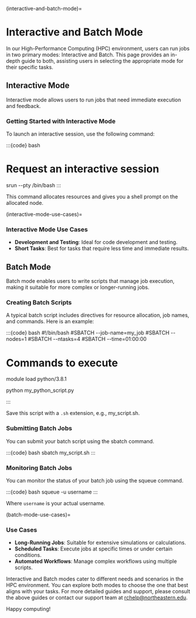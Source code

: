 (interactive-and-batch-mode)=
# Interactive and Batch Mode

In our High-Performance Computing (HPC) environment, users can run jobs in two primary modes: Interactive and Batch. This page provides an in-depth guide to both, assisting users in selecting the appropriate mode for their specific tasks.

## Interactive Mode

Interactive mode allows users to run jobs that need immediate execution and feedback.

### Getting Started with Interactive Mode

To launch an interactive session, use the following command:

:::{code} bash
# Request an interactive session
srun --pty /bin/bash
:::

This command allocates resources and gives you a shell prompt on the allocated node.

(interactive-mode-use-cases)=
### Interactive Mode Use Cases
- **Development and Testing**: Ideal for code development and testing.
- **Short Tasks**: Best for tasks that require less time and immediate results.


## Batch Mode
Batch mode enables users to write scripts that manage job execution, making it suitable for more complex or longer-running jobs.

### Creating Batch Scripts
A typical batch script includes directives for resource allocation, job names, and commands. Here is an example:

:::{code} bash
#!/bin/bash
#SBATCH --job-name=my_job
#SBATCH --nodes=1
#SBATCH --ntasks=4
#SBATCH --time=01:00:00

# Commands to execute
module load python/3.8.1

python my_python_script.py

:::

Save this script with a `.sh` extension, e.g., my_script.sh.

### Submitting Batch Jobs
You can submit your batch script using the sbatch command.

:::{code} bash
sbatch my_script.sh
:::

### Monitoring Batch Jobs
You can monitor the status of your batch job using the squeue command.

:::{code} bash
squeue -u username
:::

Where `username` is your actual username.

(batch-mode-use-cases)=
### Use Cases
- **Long-Running Jobs**: Suitable for extensive simulations or calculations.
- **Scheduled Tasks**: Execute jobs at specific times or under certain conditions.
- **Automated Workflows**: Manage complex workflows using multiple scripts.


Interactive and Batch modes cater to different needs and scenarios in the HPC environment. You can explore both modes to choose the one that best aligns with your tasks. For more detailed guides and support, please consult the above guides or contact our support team at <rchelp@northeastern.edu>.

Happy computing!
